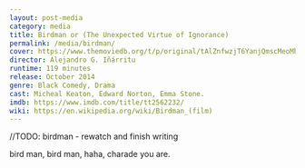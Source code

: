 ```yaml
---
layout: post-media
category: media
title: Birdman or (The Unexpected Virtue of Ignorance)
permalink: /media/birdman/
cover: https://www.themoviedb.org/t/p/original/tAlZnfwzjT6YanjQmscMeoMhAN4.jpg
director: Alejandro G. Iñárritu
runtime: 119 minutes
release: October 2014
genre: Black Comedy, Drama
cast: Micheal Keaton, Edward Norton, Emma Stone.
imdb: https://www.imdb.com/title/tt2562232/
wiki: https://en.wikipedia.org/wiki/Birdman_(film)
---
```


//TODO: birdman - rewatch and finish writing

bird man, bird man, haha, charade you are.
